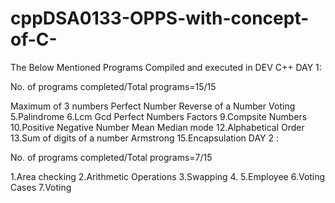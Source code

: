 # cppDSA0133-OPPS-with-concept-of-C-
The Below Mentioned Programs Compiled and executed in DEV C++
DAY 1:

No. of programs completed/Total programs=15/15

Maximum of 3 numbers
Perfect Number
Reverse of a Number
Voting 5.Palindrome 6.Lcm Gcd
Perfect Numbers
Factors 9.Compsite Numbers 10.Positive Negative Number
Mean Median mode 12.Alphabetical Order 13.Sum of digits of a number
Armstrong 15.Encapsulation
DAY 2 :

No. of programs completed/Total programs=7/15

1.Area checking 2.Arithmetic Operations 3.Swapping
4. 5.Employee 6.Voting Cases 7.Voting
